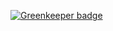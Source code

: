 

[![Greenkeeper badge](https://badges.greenkeeper.io/muhrusdi/react-boilerplate.svg)](https://greenkeeper.io/)